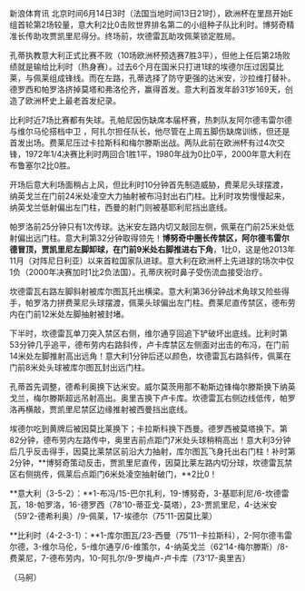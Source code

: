 
新浪体育讯
北京时间6月14日3时（法国当地时间13日21时），欧洲杯在里昂开始E组首轮第2场较量，意大利2比0击败世界排名第二的小组种子队比利时。博努奇精准长传助攻贾凯里尼得分。终场前，坎德雷瓦助攻佩莱锁定胜局。

孔蒂执教意大利正式比赛不败（10场欧洲杯预选赛7胜3平），但他上任后第2场败绩就是输给比利时（热身赛）。过去6个月在国米只打进1球的埃德尔压过因莫比莱，与佩莱组成锋线。而在左路，孔蒂选择了防守更强的达米安，沙拉维打替补。德罗西和帕罗洛挤掉莫塔和弗洛伦齐，赢得首发。意大利首发年龄31岁169天，创造了欧洲杯史上最老首发纪录。


比利时近7场比赛都有失球。孔帕尼因伤缺席本届杯赛，热刺队友阿尔德韦雷尔德与维尔马伦搭档中卫
，阿扎尔担任队长，他尽管在上周五脚伤缺席训练，但还是首发出场。费莱尼压过卡拉斯科和梅尔滕斯出战。两队此前在欧洲杯有过4次交锋，1972年1/4决赛比利时两回合1胜1平，1980年战为0比0平，2000年意大利在布鲁塞尔2比0胜。


开场后意大利场面稍占上风，但比利时10分钟首先制造威胁，费莱尼头球摆渡，纳英戈兰在门前24米处凌空大力抽射被布冯封出右门柱。比利时攻势慢慢起来，纳英戈兰低射偏出左门柱，西曼的射门则被基耶利尼挡出底线。


帕罗洛前25分钟只有1次传球。达米安左路内切又敲回左侧，佩莱在门前25米处低射偏出远门柱。意大利第32分钟取得领先！**博努奇中圈长传禁区，阿尔德韦雷尔德冒顶，贾凯里尼左脚卸球，在门前9米处右脚推进右下角**，1比0，这是他2013年11月（对阵尼日利亚）以来首粒国家队进球。意大利在欧洲杯上先进球的场次中仅1负（2000年决赛加时1比2负法国）。孔蒂庆祝时鼻子受伤流血接受治疗。


坎德雷瓦右路左脚斜射被库尔图瓦托出横梁。意大利第36分钟战术角球又险些得手，帕罗洛力拼费莱尼头球摆渡，佩莱头球偏出左门柱。费莱尼直传禁区，德布劳内在门前12米处左脚抽射被封堵。


下半时，坎德雷瓦单刀突入禁区右侧，维尔通亨回追下铲破坏出底线。比利时第53分钟几乎追平，德布劳内右路斜传，卢卡库禁区左侧面对出击的布冯，在门前14米处左脚推射高出远角！意大利1分钟后还以颜色，坎德雷瓦右路斜传，佩莱在门前8米处头球被库尔图瓦封出远门柱。


孔蒂首先调整，德希利奥换下达米安。威尔莫茨用那不勒斯边锋梅尔滕斯换下纳英戈兰，梅尔滕斯超远吊射高出。奥里吉换下卢卡库。坎德雷瓦右侧边线低传，帕罗洛再横敲，贾凯里尼禁区边缘推射被西曼挡出底线。


埃德尔吃到黄牌后被因莫比莱换下；卡拉斯科换下西曼。德罗西被莫塔换下。第82分钟，德布劳内左路传中，奥里吉前点距门7米处头球稍稍高出！意大利3分钟后几乎反击得手，因莫比莱禁区前沿大力抽射，库尔图瓦飞身托出右门柱！补时第2分钟，**博努奇策动反击，贾凯里尼直传，因莫比莱左路内切分球，坎德雷瓦禁区右侧挑传，佩莱后点距门6米处凌空抽射破门，**2比0！


**意大利（3-5-2）：**1-布冯/15-巴尔扎利，19-博努奇，3-基耶利尼/6-坎德雷瓦，18-帕罗洛，16-德罗西（78‘10-蒂亚戈-莫塔），23-贾凯里尼，4-达米安（59’2-德希利奥）/9-佩莱，17-埃德尔（75‘11-因莫比莱）

**比利时（4-2-3-1）：**1-库尔图瓦/23-西曼（75‘11-卡拉斯科），2-阿尔德韦雷尔德，3-维尔马伦，5-维尔通亨/6-维策尔，4-纳英戈兰（62’14-梅尔滕斯）/8-费莱尼，7-德布劳内，10-阿扎尔/9-罗梅卢-卢卡库（73‘17-奥里吉）

（马舸）

